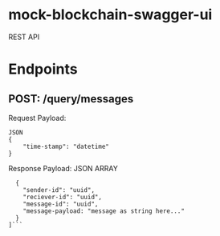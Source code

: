 # mock-blockchain-swagger-ui
REST API 

# Endpoints

## POST: /query/messages
Request Payload:
```
JSON
{
    "time-stamp": "datetime"
}
```
Response Payload:
JSON ARRAY
```[
  {
    "sender-id": "uuid",
    "reciever-id": "uuid",
    "message-id": "uuid",
    "message-payload: "message as string here..."
  }
]```


